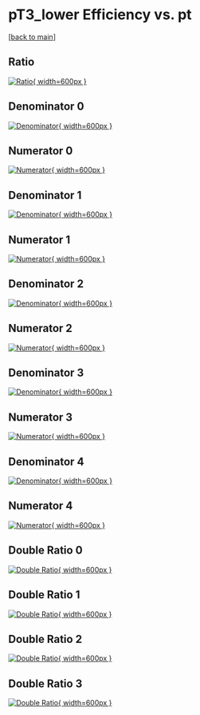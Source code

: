 # pT3_lower Efficiency vs. pt

[[back to main](./)]



## Ratio

[![Ratio](../mtv/var/pT3_lower_xtr_11_1_eff_pt.png){ width=600px }](../mtv/var/pT3_lower_xtr_11_1_eff_pt.pdf)

## Denominator 0

[![Denominator](../mtv/den/pT3_lower_xtr_11_1_eff_pt_den0.png){ width=600px }](../mtv/den/pT3_lower_xtr_11_1_eff_pt_den0.pdf)

## Numerator 0

[![Numerator](../mtv/num/pT3_lower_xtr_11_1_eff_pt_num0.png){ width=600px }](../mtv/num/pT3_lower_xtr_11_1_eff_pt_num0.pdf)

## Denominator 1

[![Denominator](../mtv/den/pT3_lower_xtr_11_1_eff_pt_den1.png){ width=600px }](../mtv/den/pT3_lower_xtr_11_1_eff_pt_den1.pdf)

## Numerator 1

[![Numerator](../mtv/num/pT3_lower_xtr_11_1_eff_pt_num1.png){ width=600px }](../mtv/num/pT3_lower_xtr_11_1_eff_pt_num1.pdf)

## Denominator 2

[![Denominator](../mtv/den/pT3_lower_xtr_11_1_eff_pt_den2.png){ width=600px }](../mtv/den/pT3_lower_xtr_11_1_eff_pt_den2.pdf)

## Numerator 2

[![Numerator](../mtv/num/pT3_lower_xtr_11_1_eff_pt_num2.png){ width=600px }](../mtv/num/pT3_lower_xtr_11_1_eff_pt_num2.pdf)

## Denominator 3

[![Denominator](../mtv/den/pT3_lower_xtr_11_1_eff_pt_den3.png){ width=600px }](../mtv/den/pT3_lower_xtr_11_1_eff_pt_den3.pdf)

## Numerator 3

[![Numerator](../mtv/num/pT3_lower_xtr_11_1_eff_pt_num3.png){ width=600px }](../mtv/num/pT3_lower_xtr_11_1_eff_pt_num3.pdf)

## Denominator 4

[![Denominator](../mtv/den/pT3_lower_xtr_11_1_eff_pt_den4.png){ width=600px }](../mtv/den/pT3_lower_xtr_11_1_eff_pt_den4.pdf)

## Numerator 4

[![Numerator](../mtv/num/pT3_lower_xtr_11_1_eff_pt_num4.png){ width=600px }](../mtv/num/pT3_lower_xtr_11_1_eff_pt_num4.pdf)

## Double Ratio 0

[![Double Ratio](../mtv/ratio/pT3_lower_xtr_11_1_eff_pt_ratio0.png){ width=600px }](../mtv/ratio/pT3_lower_xtr_11_1_eff_pt_ratio0.pdf)

## Double Ratio 1

[![Double Ratio](../mtv/ratio/pT3_lower_xtr_11_1_eff_pt_ratio1.png){ width=600px }](../mtv/ratio/pT3_lower_xtr_11_1_eff_pt_ratio1.pdf)

## Double Ratio 2

[![Double Ratio](../mtv/ratio/pT3_lower_xtr_11_1_eff_pt_ratio2.png){ width=600px }](../mtv/ratio/pT3_lower_xtr_11_1_eff_pt_ratio2.pdf)

## Double Ratio 3

[![Double Ratio](../mtv/ratio/pT3_lower_xtr_11_1_eff_pt_ratio3.png){ width=600px }](../mtv/ratio/pT3_lower_xtr_11_1_eff_pt_ratio3.pdf)

